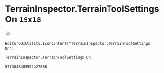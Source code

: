 # TerrainInspector.TerrainToolSettings On `19x18`
<img src="/img/TerrainInspector.TerrainToolSettings%20On.png" width=19 height=18>

``` CSharp
EditorGUIUtility.IconContent("TerrainInspector.TerrainToolSettings On")
```
```
TerrainInspector.TerrainToolSettings On
```
```
5773048485922427088
```
